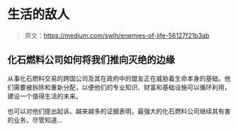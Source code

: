 # 生活的敌人

> 原文：<https://medium.com/swlh/enemies-of-life-56127f21b3ab>

## 化石燃料公司如何将我们推向灭绝的边缘

从事化石燃料交易的跨国公司及其在政府中的盟友正在威胁着生命本身的基础。他们需要被拆除和重新分配，以便他们的专业知识、财富和基础设施可以循环利用，建设一个值得生活的未来。

也可以对他们提出起诉。越来越多的证据表明，最强大的化石燃料公司继续其有害的业务，尽管知道…
